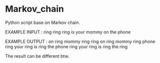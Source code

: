 # Markov_chain
Python script base on Markov chain.

EXAMPLE INPUT : ring ring ring is your mommy on the phone

EXAMPLE OUTPUT : on ring mommy ring ring on ring mommy ring phone ring your ring is ring the phone ring your ring is ring the ring

The result can be different btw.
